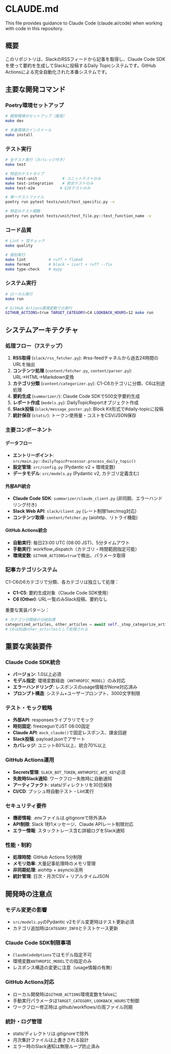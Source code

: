# CLAUDE.md

This file provides guidance to Claude Code (claude.ai/code) when working with code in this repository.

## 概要

このリポジトリは、SlackのRSSフィードから記事を取得し、Claude Code SDKを使って要約を生成してSlackに投稿するDaily Topicシステムです。GitHub Actionsによる完全自動化された本番システムです。

## 主要な開発コマンド

### Poetry環境セットアップ

```bash
# 開発環境のセットアップ（推奨）
make dev

# 本番環境のインストール
make install
```

### テスト実行

```bash
# 全テスト実行（カバレッジ付き）
make test

# 特定のテストタイプ
make test-unit           # ユニットテストのみ
make test-integration    # 統合テストのみ
make test-e2e           # E2Eテストのみ

# 単一テストファイル
poetry run pytest tests/unit/test_specific.py -v

# 特定のテスト関数
poetry run pytest tests/unit/test_file.py::test_function_name -v
```

### コード品質

```bash
# Lint + 型チェック
make quality

# 個別実行
make lint          # ruff + flake8
make format        # black + isort + ruff --fix
make type-check    # mypy
```

### システム実行

```bash
# ローカル実行
make run

# GitHub Actions環境変数での実行
GITHUB_ACTIONS=true TARGET_CATEGORY=C4 LOOKBACK_HOURS=12 make run
```

## システムアーキテクチャ

### 処理フロー（7ステップ）

1. **RSS取得** (`slack/rss_fetcher.py`): #rss-feedチャネルから過去24時間のURLを抽出
2. **コンテンツ処理** (`content/fetcher.py`, `content/parser.py`): URL→HTML→Markdown変換
3. **カテゴリ分類** (`content/categorizer.py`): C1-C6カテゴリに分類、C6は別途処理
4. **要約生成** (`summarizer/`): Claude Code SDKで500文字要約生成
5. **レポート作成** (`models.py`): DailyTopicReportオブジェクト作成
6. **Slack投稿** (`slack/message_poster.py`): Block Kit形式で#daily-topicに投稿
7. **統計保存** (`stats/`): トークン使用量・コストをCSV/JSON保存

### 主要コンポーネント

#### データフロー

- **エントリーポイント**: `src/main.py::DailyTopicProcessor.process_daily_topic()`
- **設定管理**: `src/config.py` (Pydantic v2 + 環境変数)
- **データモデル**: `src/models.py` (Pydantic v2, カテゴリ定義含む)

#### 外部API統合

- **Claude Code SDK**: `summarizer/claude_client.py` (非同期、エラーハンドリング付き)
- **Slack Web API**: `slack/client.py` (レート制限1sec/msg対応)
- **コンテンツ取得**: `content/fetcher.py` (aiohttp、リトライ機能)

#### GitHub Actions統合

- **自動実行**: 毎日23:00 UTC (08:00 JST)、5分タイムアウト
- **手動実行**: workflow_dispatch（カテゴリ・時間範囲指定可能）
- **環境変数**: `GITHUB_ACTIONS=true`で検出、パラメータ取得

### 記事カテゴリシステム

C1-C6の6カテゴリで分類、各カテゴリは独立して処理：

- **C1-C5**: 要約生成対象（Claude Code SDK使用）
- **C6 (Other)**: URL一覧のみSlack投稿、要約なし

重要な実装パターン：

```python
# カテゴリ分類後の分岐処理
categorized_articles, other_articles = await self._step_categorize_articles(articles)
# C6は別途other_articlesとして処理される
```

## 重要な実装要件

### Claude Code SDK統合

- **バージョン**: 1.0以上必須
- **モデル指定**: 環境変数経由（`ANTHROPIC_MODEL`）のみ対応
- **エラーハンドリング**: レスポンスのusage情報がNone対応済み
- **プロンプト構造**: システム+ユーザープロンプト、3000文字制限

### テスト・モック戦略

- **外部API**: responsesライブラリでモック
- **時刻固定**: freezegunでJST 08:00固定
- **Claude API**: `mock_claude()`で固定レスポンス、課金回避
- **Slack投稿**: payload.jsonでアサート
- **カバレッジ**: ユニット80%以上、統合70%以上

### GitHub Actions運用

- **Secrets管理**: `SLACK_BOT_TOKEN`, `ANTHROPIC_API_KEY`必須
- **失敗時Slack通知**: ワークフロー失敗時に自動通知
- **アーティファクト**: stats/ディレクトリを30日保持
- **CI/CD**: プッシュ時自動テスト・Lint実行

### セキュリティ要件

- **機密情報**: .envファイルは.gitignoreで除外済み
- **API制限**: Slack 1秒1メッセージ、Claude APIレート制限対応
- **エラー情報**: スタックトレース含む詳細ログをSlack通知

### 性能・制約

- **処理時間**: GitHub Actions 5分制限
- **メモリ効率**: 大量記事処理時のメモリ管理
- **非同期処理**: aiohttp + asyncio活用
- **統計管理**: 日次・月次CSV + リアルタイムJSON

## 開発時の注意点

### モデル変更の影響

- `src/models.py`のPydantic v2モデル変更時はテスト更新必須
- カテゴリ追加時は`CATEGORY_INFO`とテストケース更新

### Claude Code SDK制限事項

- `ClaudeCodeOptions`ではモデル指定不可
- 環境変数`ANTHROPIC_MODEL`での指定のみ
- レスポンス構造の変更に注意（usage情報の有無）

### GitHub Actions対応

- ローカル開発時は`GITHUB_ACTIONS`環境変数をfalseに
- 手動実行パラメータは`TARGET_CATEGORY`, `LOOKBACK_HOURS`で制御
- ワークフロー修正時は.github/workflows/の両ファイル同期

### 統計・ログ管理

- stats/ディレクトリは.gitignoreで除外
- 月次集計ファイルは上書きされる設計
- エラー時のSlack通知は無限ループ防止済み
